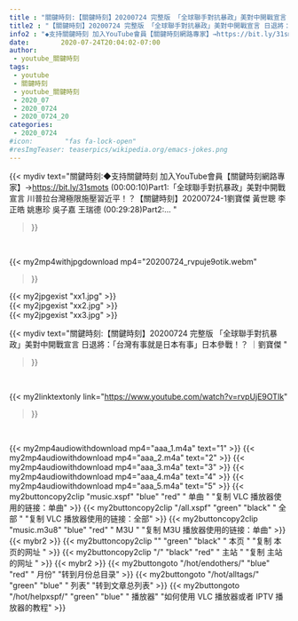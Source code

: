 ```yaml
---
title : "關鍵時刻:【關鍵時刻】20200724 完整版 「全球聯手對抗暴政」美對中開戰宣言 日退將：「台灣有事就是日本有事」日本參戰！？ ｜劉寶傑 "
title2 : "【關鍵時刻】20200724 完整版 「全球聯手對抗暴政」美對中開戰宣言 日退將：「台灣有事就是日本有事」日本參戰！？ ｜劉寶傑 "
info2 : "◆支持關鍵時刻 加入YouTube會員【關鍵時刻網路專家】→https://bit.ly/31smots (00:00:10)Part1:「全球聯手對抗暴政」美對中開戰宣言 川普拉台灣極限施壓習近平！？【關鍵時刻】20200724-1劉寶傑 黃世聰 李正皓 姚惠珍 吳子嘉 王瑞德 (00:29:28)Part2:... "
date:        2020-07-24T20:04:02-07:00
author:
 - youtube_關鍵時刻
tags:
 - youtube
 - 關鍵時刻
 - youtube_關鍵時刻
 - 2020_07
 - 2020_0724
 - 2020_0724_20
categories:
 - 2020_0724
#icon:        "fas fa-lock-open"
#resImgTeaser: teaserpics/wikipedia.org/emacs-jokes.png
---
```


{{< mydiv text="關鍵時刻:◆支持關鍵時刻 加入YouTube會員【關鍵時刻網路專家】→https://bit.ly/31smots (00:00:10)Part1:「全球聯手對抗暴政」美對中開戰宣言 川普拉台灣極限施壓習近平！？【關鍵時刻】20200724-1劉寶傑 黃世聰 李正皓 姚惠珍 吳子嘉 王瑞德 (00:29:28)Part2:... "
>}}
<br>


{{< my2mp4withjpgdownload mp4="20200724_rvpuje9otik.webm"
>}}

{{< my2jpgexist "xx1.jpg" >}}<br>
{{< my2jpgexist "xx2.jpg" >}}<br>
{{< my2jpgexist "xx3.jpg" >}}<br>



{{< mydiv text="關鍵時刻:【關鍵時刻】20200724 完整版 「全球聯手對抗暴政」美對中開戰宣言 日退將：「台灣有事就是日本有事」日本參戰！？ ｜劉寶傑 "
>}}
<br>

{{< my2linktextonly link="https://www.youtube.com/watch?v=rvpUjE9OTIk"
>}}


<br>

{{< my2mp4audiowithdownload mp4="aaa_1.m4a"    text="1" >}}
{{< my2mp4audiowithdownload mp4="aaa_2.m4a"    text="2" >}}
{{< my2mp4audiowithdownload mp4="aaa_3.m4a"    text="3" >}}
{{< my2mp4audiowithdownload mp4="aaa_4.m4a"    text="4" >}}
{{< my2mp4audiowithdownload mp4="aaa_5.m4a"    text="5" >}}
{{< my2buttoncopy2clip "music.xspf"        "blue"   "red"    " 单曲 "  "复制 VLC 播放器使用的链接：单曲" >}} {{< my2buttoncopy2clip "/all.xspf"         "green"  "black"  " 全部 "  "复制 VLC 播放器使用的链接：全部" >}} {{< my2buttoncopy2clip "music.m3u8"        "blue"   "red"    " M3U  "    "复制 M3U 播放器使用的链接：单曲" >}} {{< mybr2 >}} {{< my2buttoncopy2clip ""                  "green"  "black"  " 本页 "    "复制 本页的网址 " >}} {{< my2buttoncopy2clip "/"                 "black"  "red"    " 主站 "    "复制 主站的网址 " >}} {{< mybr2 >}} {{< my2buttongoto      "/hot/endothers/"   "blue"   "red"    " 月份"   "转到月份总目录" >}} {{< my2buttongoto      "/hot/alltags/"     "green"  "blue"   " 列表"   "转到文章总列表" >}} {{< my2buttongoto      "/hot/helpxspf/"    "green"  "blue"   " 播放器" "如何使用 VLC 播放器或者 IPTV 播放器的教程" >}} 
